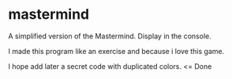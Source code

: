 # mastermind
A simplified version of the Mastermind. Display in the console.

I made this program like an exercise and because i love this game. 

I hope add later a secret code with duplicated colors. <= Done
